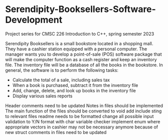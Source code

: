 # Serendipity-Booksellers-Software-Development
Project series for CMSC 226 Introduction to C++, spring semester 2023

Serendipity Booksellers is a small bookstore located in a shopping mall. They have a
cashier station equipped with a personal computer. The manager wants you to develop a
point-of-sale (POS) software package that will make the computer function as a cash
register and keep an inventory file. The inventory file will be a database of all the books
in the bookstore. In general, the software is to perform the following tasks:
* Calculate the total of a sale, including sales tax
* When a book is purchased, subtract it from the inventory file
* Add, change, delete, and look up books in the inventory file
* Display various sales reports


Header comments need to be updated
Notes in files should be implemented
The main function of the files should be converted to void
add include sting to relevant files
readme needs to be formatted
change all possible input validation to Y/N format with char variable checker
implement enum where appropriate
vectors in cashier may not be necessary anymore because of new struct
comments in files need to be updated
